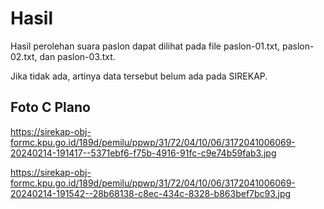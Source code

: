 # Hasil

Hasil perolehan suara paslon dapat dilihat pada file paslon-01.txt, paslon-02.txt, dan paslon-03.txt.

Jika tidak ada, artinya data tersebut belum ada pada SIREKAP.

## Foto C Plano

https://sirekap-obj-formc.kpu.go.id/189d/pemilu/ppwp/31/72/04/10/06/3172041006069-20240214-191417--5371ebf6-f75b-4916-91fc-c9e74b59fab3.jpg

https://sirekap-obj-formc.kpu.go.id/189d/pemilu/ppwp/31/72/04/10/06/3172041006069-20240214-191542--28b68138-c8ec-434c-8328-b863bef7bc93.jpg
